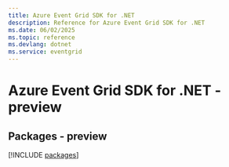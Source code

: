 ```yaml
---
title: Azure Event Grid SDK for .NET
description: Reference for Azure Event Grid SDK for .NET
ms.date: 06/02/2025
ms.topic: reference
ms.devlang: dotnet
ms.service: eventgrid
---
```

# Azure Event Grid SDK for .NET - preview
## Packages - preview
[!INCLUDE [packages](event-grid-index.md)]